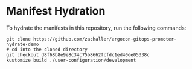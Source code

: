 # Manifest Hydration

To hydrate the manifests in this repository, run the following commands:

```shell
git clone https://github.com/zachaller/argocon-gitops-promoter-hydrate-demo
# cd into the cloned directory
git checkout d8f68b8e9e8c34c75b8662fcfdc1ed40de05338c
kustomize build ./user-configuration/development
```
